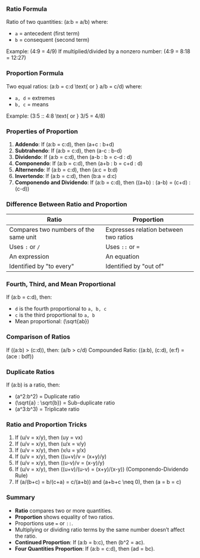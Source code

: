 ### **Ratio Formula**

Ratio of two quantities:
\(a:b = a/b\)
where:

- `a` = antecedent (first term)
- `b` = consequent (second term)

Example:
\(4:9 = 4/9\)
If multiplied/divided by a nonzero number:
\(4:9 = 8:18 = 12:27\)

### **Proportion Formula**

Two equal ratios:
\(a:b = c:d \text{ or } a/b = c/d\)
where:

- `a, d` = extremes
- `b, c` = means

Example:
\(3:5 :: 4:8 \text{ or } 3/5 = 4/8\)

### **Properties of Proportion**

1. **Addendo**: If \(a:b = c:d\), then \(a+c : b+d\)
2. **Subtrahendo**: If \(a:b = c:d\), then \(a-c : b-d\)
3. **Dividendo**: If \(a:b = c:d\), then \(a-b : b = c-d : d\)
4. **Componendo**: If \(a:b = c:d\), then \(a+b : b = c+d : d\)
5. **Alternendo**: If \(a:b = c:d\), then \(a:c = b:d\)
6. **Invertendo**: If \(a:b = c:d\), then \(b:a = d:c\)
7. **Componendo and Dividendo**: If \(a:b = c:d\), then \((a+b) : (a-b) = (c+d) : (c-d)\)

### **Difference Between Ratio and Proportion**

| Ratio                                 | Proportion                            |
| ------------------------------------- | ------------------------------------- |
| Compares two numbers of the same unit | Expresses relation between two ratios |
| Uses `:` or `/`                       | Uses `::` or `=`                      |
| An expression                         | An equation                           |
| Identified by "to every"              | Identified by "out of"                |

### **Fourth, Third, and Mean Proportional**

If \(a:b = c:d\), then:

- `d` is the fourth proportional to `a, b, c`
- `c` is the third proportional to `a, b`
- Mean proportional: \(\sqrt{ab}\)

### **Comparison of Ratios**

If \((a:b) > (c:d)\), then:
\(a/b > c/d\)
Compounded Ratio:
\((a:b), (c:d), (e:f) = (ace : bdf)\)

### **Duplicate Ratios**

If \(a:b\) is a ratio, then:

- \(a^2:b^2\) = Duplicate ratio
- \(\sqrt{a} : \sqrt{b}\) = Sub-duplicate ratio
- \(a^3:b^3\) = Triplicate ratio

### **Ratio and Proportion Tricks**

1. If \(u/v = x/y\), then \(uy = vx\)
2. If \(u/v = x/y\), then \(u/x = v/y\)
3. If \(u/v = x/y\), then \(v/u = y/x\)
4. If \(u/v = x/y\), then \((u+v)/v = (x+y)/y\)
5. If \(u/v = x/y\), then \((u-v)/v = (x-y)/y\)
6. If \(u/v = x/y\), then \((u+v)/(u-v) = (x+y)/(x-y)\) (Componendo-Dividendo Rule)
7. If \(a/(b+c) = b/(c+a) = c/(a+b)\) and \(a+b+c \neq 0\), then \(a = b = c\)

### **Summary**

- **Ratio** compares two or more quantities.
- **Proportion** shows equality of two ratios.
- Proportions use `=` or `::`.
- Multiplying or dividing ratio terms by the same number doesn’t affect the ratio.
- **Continued Proportion**: If \(a:b = b:c\), then \(b^2 = ac\).
- **Four Quantities Proportion**: If \(a:b = c:d\), then \(ad = bc\).

